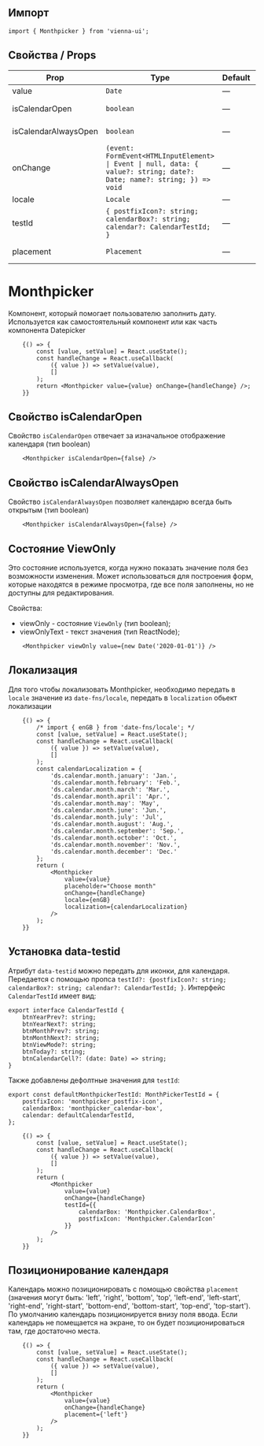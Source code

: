 ## Импорт

```
import { Monthpicker } from 'vienna-ui';
```

## Свойства / Props

| Prop | Type | Default | Description |
| --- | --- | --- | --- |
| value | `Date` | — |  |
| isCalendarOpen | `boolean` | — | Отображение календаря |
| isCalendarAlwaysOpen | `boolean` | — | Календарь всегда открыт |
| onChange | `(event: FormEvent<HTMLInputElement> \| Event \| null, data: { value?: string; date?: Date; name?: string; }) => void` | — |  |
| locale | `Locale` | — | Локаль календаря |
| testId | `{ postfixIcon?: string; calendarBox?: string; calendar?: CalendarTestId; }` | — |  |
| placement | `Placement` | — | Позиционирование календаря |


# Monthpicker

Компонент, который помогает пользователю заполнить дату. Используется как самостоятельный компонент или как часть компонента Datepicker



```
    {() => {
        const [value, setValue] = React.useState();
        const handleChange = React.useCallback(
            ({ value }) => setValue(value),
            []
        );
        return <Monthpicker value={value} onChange={handleChange} />;
    }}
```

## Свойство isCalendarOpen

Свойство `isCalendarOpen` отвечает за изначальное отображение календаря (тип boolean)

```
    <Monthpicker isCalendarOpen={false} />
```

## Свойство isCalendarAlwaysOpen

Свойство `isCalendarAlwaysOpen` позволяет календарю всегда быть открытым (тип boolean)

```
    <Monthpicker isCalendarAlwaysOpen={false} />
```

## Состояние ViewOnly

Это состояние используется, когда нужно показать значение поля без возможности изменения.
Может использоваться для построения форм, которые находятся в режиме просмотра, где все поля заполнены, но не доступны для редактирования.

Свойства:

-   viewOnly - состояние `ViewOnly` (тип boolean);
-   viewOnlyText - текст значения (тип ReactNode);

```
    <Monthpicker viewOnly value={new Date('2020-01-01')} />
```

## Локализация

Для того чтобы локализовать Monthpicker, необходимо передать в `locale` значение из `date-fns/locale`, передать в `localization` обьект локализации

```
    {() => {
        /* import { enGB } from 'date-fns/locale'; */
        const [value, setValue] = React.useState();
        const handleChange = React.useCallback(
            ({ value }) => setValue(value),
            []
        );
        const calendarLocalization = {
            'ds.calendar.month.january': 'Jan.',
            'ds.calendar.month.february': 'Feb.',
            'ds.calendar.month.march': 'Mar.',
            'ds.calendar.month.april': 'Apr.',
            'ds.calendar.month.may': 'May',
            'ds.calendar.month.june': 'Jun.',
            'ds.calendar.month.july': 'Jul',
            'ds.calendar.month.august': 'Aug.',
            'ds.calendar.month.september': 'Sep.',
            'ds.calendar.month.october': 'Oct.',
            'ds.calendar.month.november': 'Nov.',
            'ds.calendar.month.december': 'Dec.'
        };
        return (
            <Monthpicker
                value={value}
                placeholder="Choose month"
                onChange={handleChange}
                locale={enGB}
                localization={calendarLocalization}
            />
        );
    }}
```

## Установка data-testid

Атрибут `data-testid` можно передать для иконки, для календаря. Передается с помощью пропса `testId?: {postfixIcon?: string; calendarBox?: string; calendar?: CalendarTestId; }`.
Интерфейс `CalendarTestId` имеет вид:

```
export interface CalendarTestId {
    btnYearPrev?: string;
    btnYearNext?: string;
    btnMonthPrev?: string;
    btnMonthNext?: string;
    btnViewMode?: string;
    btnToday?: string;
    btnCalendarCell?: (date: Date) => string;
}

```

Также добавлены дефолтные значения для `testId`:

```
export const defaultMonthpickerTestId: MonthPickerTestId = {
    postfixIcon: 'monthpicker_postfix-icon',
    calendarBox: 'monthpicker_calendar-box',
    calendar: defaultCalendarTestId,
};
```

```
    {() => {
        const [value, setValue] = React.useState();
        const handleChange = React.useCallback(
            ({ value }) => setValue(value),
            []
        );
        return (
            <Monthpicker
                value={value}
                onChange={handleChange}
                testId={{
                    calendarBox: 'Monthpicker.CalendarBox',
                    postfixIcon: 'Monthpicker.CalendarIcon'
                }}
            />
        );
    }}
```

## Позиционирование календаря

Календарь можно позиционировать с помощью свойства `placement` (значения могут быть: 'left', 'right', 'bottom', 'top', 'left-end', 'left-start', 'right-end', 'right-start', 'bottom-end', 'bottom-start', 'top-end', 'top-start'). По умолчанию календарь позиционируется внизу поля ввода. Если календарь не помещается на экране, то он будет позиционироваться там, где достаточно места.

```
    {() => {
        const [value, setValue] = React.useState();
        const handleChange = React.useCallback(
            ({ value }) => setValue(value),
            []
        );
        return (
            <Monthpicker
                value={value}
                onChange={handleChange}
                placement={'left'}
            />
        );
    }}
```